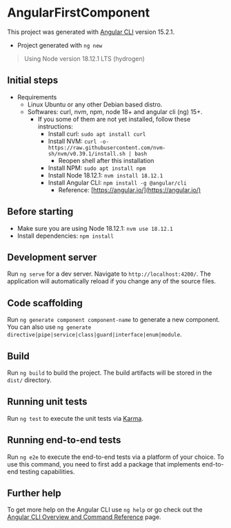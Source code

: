 # AngularFirstComponent

This project was generated with [Angular CLI](https://github.com/angular/angular-cli) version 15.2.1.

- Project generated with `ng new`

> Using Node version 18.12.1 LTS (hydrogen)

## Initial steps

- Requirements
  - Linux Ubuntu or any other Debian based distro.
  - Softwares: curl, nvm, npm, node 18+ and angular cli (ng) 15+.
    - If you some of them are not yet installed, follow these instructions:
      - Install curl: `sudo apt install curl`
      - Install NVM: `curl -o- https://raw.githubusercontent.com/nvm-sh/nvm/v0.39.1/install.sh | bash`
        - Reopen shell after this installation
      - Install NPM: `sudo apt install npm`
      - Install Node 18.12.1: `nvm install 18.12.1`
      - Install Angular CLI: `npm install -g @angular/cli`
        - Reference: [https://angular.io/](https://angular.io/)

## Before starting

- Make sure you are using Node 18.12.1: `nvm use 18.12.1`
- Install dependencies: `npm install`

## Development server

Run `ng serve` for a dev server. Navigate to `http://localhost:4200/`. The application will automatically reload if you change any of the source files.

## Code scaffolding

Run `ng generate component component-name` to generate a new component. You can also use `ng generate directive|pipe|service|class|guard|interface|enum|module`.

## Build

Run `ng build` to build the project. The build artifacts will be stored in the `dist/` directory.

## Running unit tests

Run `ng test` to execute the unit tests via [Karma](https://karma-runner.github.io).

## Running end-to-end tests

Run `ng e2e` to execute the end-to-end tests via a platform of your choice. To use this command, you need to first add a package that implements end-to-end testing capabilities.

## Further help

To get more help on the Angular CLI use `ng help` or go check out the [Angular CLI Overview and Command Reference](https://angular.io/cli) page.
